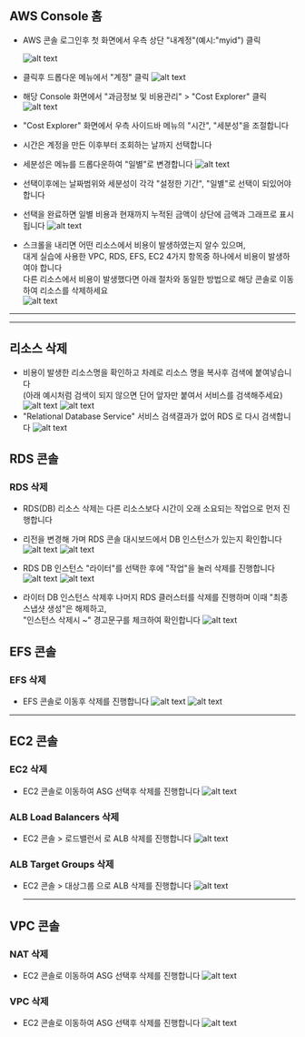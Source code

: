 ## AWS Console 홈
 - AWS 콘솔 로그인후 첫 화면에서 우측 상단 "내계정"(예시:"myid") 클릭

    ![alt text](image.png)

 - 클릭후 드롭다운 메뉴에서 "계정" 클릭
    ![alt text](image-1.png)

 - 해당 Console 화면에서 "과금정보 및 비용관리" > "Cost Explorer" 클릭
    ![alt text](image-2.png)


 - "Cost Explorer" 화면에서 우측 사이드바 메뉴의 "시간", "세분성"을 조절합니다  
 - 시간은 계정을 만든 이후부터 조회하는 날까지 선택합니다
 - 세분성은 메뉴를 드롭다운하여 "일별"로 변경합니다
    ![alt text](image-3.png)


 - 선택이후에는 날짜범위와 세분성이 각각 "설정한 기간", "일별"로 선택이 되있어야 합니다
 - 선택을 완료하면 일별 비용과 현재까지 누적된 금액이 상단에 금액과 그래프로 표시됩니다 
    ![alt text](image-5.png)
 - 스크롤을 내리면 어떤 리소스에서 비용이 발생하였는지 알수 있으며,  
   대게 실습에 사용한 VPC, RDS, EFS, EC2 4가지 항목중 하나에서 비용이 발생하여야 합니다  
   다른 리소스에서 비용이 발생했다면 아래 절차와 동일한 방법으로 해당 콘솔로 이동하여 리소스를 삭제하세요   
    ![alt text](image-6.png)

***
***

## 리소스 삭제
 - 비용이 발생한 리소스명을 확인하고 차례로 리소스 명을 복사후 검색에 붙여넣습니다  
   (아래 예시처럼 검색이 되지 않으면 단어 앞자만 붙여서 서비스를 검색해주세요)
    ![alt text](image-7.png)
    ![alt text](image-8.png)
 - "Relational Database Service" 서비스 검색결과가 없어 RDS 로 다시 검색합니다
    ![alt text](image-9.png)

## RDS 콘솔
### RDS 삭제
 - RDS(DB) 리소스 삭제는 다른 리소스보다 시간이 오래 소요되는 작업으로 먼저 진행합니다
 - 리전을 변경해 가며 RDS 콘솔 대시보드에서 DB 인스턴스가 있는지 확인합니다
    ![alt text](image-10.png)
    ![alt text](image-12.png)

 - RDS DB 인스턴스 "라이터"를 선택한 후에 "작업"을 눌러 삭제를 진행합니다 
    ![alt text](image-11.png)
    ![alt text](image-13.png)

 - 라이터 DB 인스턴스 삭제후 나머지 RDS 클러스터를 삭제를 진행하며 이때 "최종 스냅샷 생성"은 해제하고,  
   "인스턴스 삭제시 ~" 경고문구를 체크하여 확인합니다
    ![alt text](image-14.png)

## EFS 콘솔
### EFS 삭제
 - EFS 콘솔로 이동후 삭제를 진행합니다
    ![alt text](image-15.png)
    ![alt text](image-16.png)

***
## EC2 콘솔
### EC2 삭제
 - EC2 콘솔로 이동하여 ASG 선택후 삭제를 진행합니다
    ![alt text](image-17.png)
 
 ### ALB Load Balancers 삭제
 - EC2 콘솔 > 로드밸런서 로  ALB 삭제를 진행합니다
    ![alt text](image-18.png)
 
 ### ALB Target Groups 삭제
 - EC2 콘솔 > 대상그룹 으로  ALB 삭제를 진행합니다
   ![alt text](image-19.png)


   ***
## VPC 콘솔
### NAT 삭제
 - EC2 콘솔로 이동하여 ASG 선택후 삭제를 진행합니다
    ![alt text](image-17.png)
 

### VPC 삭제
 - EC2 콘솔로 이동하여 ASG 선택후 삭제를 진행합니다
    ![alt text](image-17.png)
 